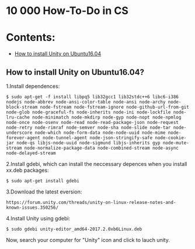 # 10 000 How-To-Do in CS
# Contents:
- [How to install Unity on Ubuntu16.04](#user-content-How-to-install-Unity-on-Ubuntu16.04?)


## How to install Unity on Ubuntu16.04?

1.Install dependences:

	$ sudo apt-get -f install libpq5 lib32gcc1 lib32stdc++6 libc6-i386 nodejs node-abbrev node-ansi-color-table node-ansi node-archy node-block-stream node-fstream node-fstream-ignore node-github-url-from-git node-glob node-graceful-fs node-inherits node-ini node-lockfile node-lru-cache node-minimatch node-mkdirp node-gyp node-nopt node-npmlog node-once node-osenv node-read node-read-package-json node-request node-retry node-rimraf node-semver node-sha node-slide node-tar node-underscore node-which node-form-data node-node-uuid node-mime node-forever-agent node-tunnel-agent node-json-stringify-safe node-cookie-jar node-qs libjs-node-uuid node-sigmund libjs-inherits gyp node-mute-stream node-normalize-package-data node-combined-stream node-async node-delayed-stream

2.Install gdebi, which can install the neccessary depences when you install xx.deb packages:

	$ sudo apt-get install gdebi

3.Download the latest eversion:

	https://forum.unity.com/threads/unity-on-linux-release-notes-and-known-issues.350256/

4.Install Unity using gdebi:

	$ sudo gdebi unity-editor_amd64-2017.2.0xb6Linux.deb
Now, search your computer for "Unity" icon and click to lauch unity.

